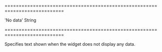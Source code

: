 <!--**
/*-------------------------------------------
    Auto-generated file. Do not modify.
-------------------------------------------

**-->
===========================================================================
<!--default-->'No data'<!--/default-->
<!--type-->String<!--/type-->
===========================================================================

<!--shortDescription-->
Specifies text shown when the widget does not display any data.
<!--/shortDescription-->

<!--fullDescription-->

<!--/fullDescription-->